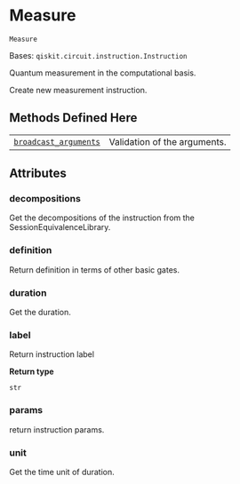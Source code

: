 # Measure

<span id="undefined" />

`Measure`

Bases: `qiskit.circuit.instruction.Instruction`

Quantum measurement in the computational basis.

Create new measurement instruction.

## Methods Defined Here

|                                                                                                                                                                                     |                              |
| ----------------------------------------------------------------------------------------------------------------------------------------------------------------------------------- | ---------------------------- |
| [`broadcast_arguments`](qiskit.circuit.library.Measure.broadcast_arguments#qiskit.circuit.library.Measure.broadcast_arguments "qiskit.circuit.library.Measure.broadcast_arguments") | Validation of the arguments. |

## Attributes

<span id="undefined" />

### decompositions

Get the decompositions of the instruction from the SessionEquivalenceLibrary.

<span id="undefined" />

### definition

Return definition in terms of other basic gates.

<span id="undefined" />

### duration

Get the duration.

<span id="undefined" />

### label

Return instruction label

**Return type**

`str`

<span id="undefined" />

### params

return instruction params.

<span id="undefined" />

### unit

Get the time unit of duration.
